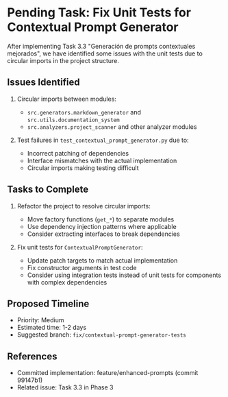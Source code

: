 # Pending Task: Fix Unit Tests for Contextual Prompt Generator

After implementing Task 3.3 "Generación de prompts contextuales mejorados", we have identified some issues with the unit tests due to circular imports in the project structure.

## Issues Identified

1. Circular imports between modules:
   - `src.generators.markdown_generator` and `src.utils.documentation_system`
   - `src.analyzers.project_scanner` and other analyzer modules

2. Test failures in `test_contextual_prompt_generator.py` due to:
   - Incorrect patching of dependencies
   - Interface mismatches with the actual implementation
   - Circular imports making testing difficult

## Tasks to Complete

1. Refactor the project to resolve circular imports:
   - Move factory functions (`get_*`) to separate modules
   - Use dependency injection patterns where applicable
   - Consider extracting interfaces to break dependencies

2. Fix unit tests for `ContextualPromptGenerator`:
   - Update patch targets to match actual implementation
   - Fix constructor arguments in test code
   - Consider using integration tests instead of unit tests for components with complex dependencies

## Proposed Timeline

- Priority: Medium
- Estimated time: 1-2 days
- Suggested branch: `fix/contextual-prompt-generator-tests`

## References

- Committed implementation: feature/enhanced-prompts (commit 99147b1)
- Related issue: Task 3.3 in Phase 3
